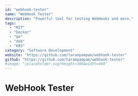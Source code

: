 ```yaml
---
id: "webhook-tester"
name: "WebHook Tester"
description: "Powerful tool for testing WebHooks and more."
tags:
  - "MIT"
  - "Docker"
  - "Go"
  - "deb"
  - "K8S"
category: "Software Development"
website: "https://github.com/tarampampam/webhook-tester"
github: "https://github.com/tarampampam/webhook-tester"
#image: "/placeholder.svg?height=300&width=400"
---
```


# WebHook Tester

